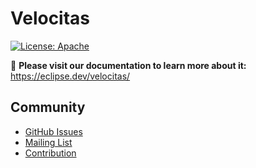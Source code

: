 # Velocitas

[![License: Apache](https://img.shields.io/badge/License-Apache-yellow.svg)](http://www.apache.org/licenses/LICENSE-2.0)

:notebook: **Please visit our documentation to learn more about it:** <https://eclipse.dev/velocitas/>

## Community

- [GitHub Issues](https://github.com/eclipse-velocitas/velocitas-docs/issues)
- [Mailing List](https://accounts.eclipse.org/mailing-list/velocitas-dev)
- [Contribution](content/en/docs/Contributing/contribution.md)
